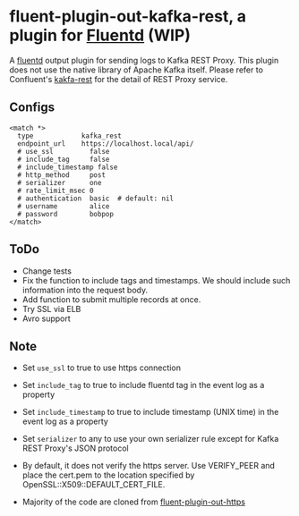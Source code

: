 # fluent-plugin-out-kafka-rest, a plugin for [Fluentd](http://fluentd.org) (WIP)

A [fluentd][1] output plugin for sending logs to Kafka REST Proxy.
This plugin does not use the native library of Apache Kafka itself.
Please refer to Confluent's [kakfa-rest](https://github.com/confluentinc/kafka-rest)
for the detail of REST Proxy service.

## Configs

    <match *>
      type            kafka_rest
      endpoint_url    https://localhost.local/api/
      # use_ssl         false
      # include_tag     false
      # include_timestamp false
      # http_method     post
      # serializer      one
      # rate_limit_msec 0
      # authentication  basic  # default: nil
      # username        alice
      # password        bobpop
    </match>

## ToDo

* Change tests
* Fix the function to include tags and timestamps.
  We should include such information into the request body.
* Add function to submit multiple records at once.
* Try SSL via ELB
* Avro support

## Note

* Set `use_ssl` to true to use https connection
* Set `include_tag` to true to include fluentd tag in the event log as a property 
* Set `include_timestamp` to true to include timestamp (UNIX time) in the event log as a property
* Set `serializer` to any to use your own serializer rule except for Kafka REST Proxy's JSON protocol
* By default, it does not verify the https server. Use VERIFY_PEER and place the cert.pem to the location specified by OpenSSL::X509::DEFAULT_CERT_FILE. 
* Majority of the code are cloned from  [fluent-plugin-out-https][2]

  [1]: http://fluentd.org/
  [2]: https://github.com/kazunori279/fluent-plugin-out-https

